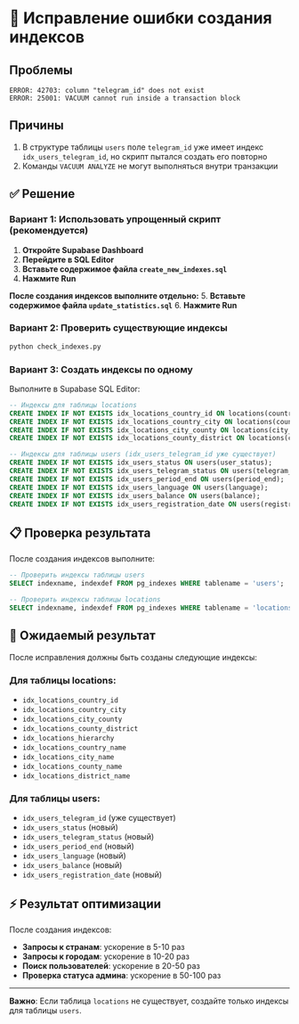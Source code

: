 # 🔧 Исправление ошибки создания индексов

## Проблемы
```
ERROR: 42703: column "telegram_id" does not exist
ERROR: 25001: VACUUM cannot run inside a transaction block
```

## Причины
1. В структуре таблицы `users` поле `telegram_id` уже имеет индекс `idx_users_telegram_id`, но скрипт пытался создать его повторно
2. Команды `VACUUM ANALYZE` не могут выполняться внутри транзакции

## ✅ Решение

### Вариант 1: Использовать упрощенный скрипт (рекомендуется)

1. **Откройте Supabase Dashboard**
2. **Перейдите в SQL Editor**
3. **Вставьте содержимое файла `create_new_indexes.sql`**
4. **Нажмите Run**

**После создания индексов выполните отдельно:**
5. **Вставьте содержимое файла `update_statistics.sql`**
6. **Нажмите Run**

### Вариант 2: Проверить существующие индексы

```bash
python check_indexes.py
```

### Вариант 3: Создать индексы по одному

Выполните в Supabase SQL Editor:

```sql
-- Индексы для таблицы locations
CREATE INDEX IF NOT EXISTS idx_locations_country_id ON locations(country_id);
CREATE INDEX IF NOT EXISTS idx_locations_country_city ON locations(country_id, city_id);
CREATE INDEX IF NOT EXISTS idx_locations_city_county ON locations(city_id, county_id);
CREATE INDEX IF NOT EXISTS idx_locations_county_district ON locations(county_id, district_id);

-- Индексы для таблицы users (idx_users_telegram_id уже существует)
CREATE INDEX IF NOT EXISTS idx_users_status ON users(user_status);
CREATE INDEX IF NOT EXISTS idx_users_telegram_status ON users(telegram_id, user_status);
CREATE INDEX IF NOT EXISTS idx_users_period_end ON users(period_end);
CREATE INDEX IF NOT EXISTS idx_users_language ON users(language);
CREATE INDEX IF NOT EXISTS idx_users_balance ON users(balance);
CREATE INDEX IF NOT EXISTS idx_users_registration_date ON users(registration_date);
```

## 📋 Проверка результата

После создания индексов выполните:

```sql
-- Проверить индексы таблицы users
SELECT indexname, indexdef FROM pg_indexes WHERE tablename = 'users';

-- Проверить индексы таблицы locations
SELECT indexname, indexdef FROM pg_indexes WHERE tablename = 'locations';
```

## 🚀 Ожидаемый результат

После исправления должны быть созданы следующие индексы:

### Для таблицы locations:
- `idx_locations_country_id`
- `idx_locations_country_city`
- `idx_locations_city_county`
- `idx_locations_county_district`
- `idx_locations_hierarchy`
- `idx_locations_country_name`
- `idx_locations_city_name`
- `idx_locations_county_name`
- `idx_locations_district_name`

### Для таблицы users:
- `idx_users_telegram_id` (уже существует)
- `idx_users_status` (новый)
- `idx_users_telegram_status` (новый)
- `idx_users_period_end` (новый)
- `idx_users_language` (новый)
- `idx_users_balance` (новый)
- `idx_users_registration_date` (новый)

## ⚡ Результат оптимизации

После создания индексов:
- **Запросы к странам**: ускорение в 5-10 раз
- **Запросы к городам**: ускорение в 10-20 раз
- **Поиск пользователей**: ускорение в 20-50 раз
- **Проверка статуса админа**: ускорение в 50-100 раз

---

**Важно**: Если таблица `locations` не существует, создайте только индексы для таблицы `users`.
